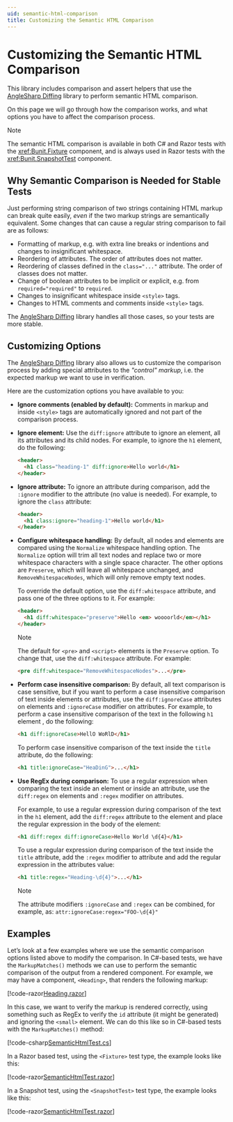 ```yaml
---
uid: semantic-html-comparison
title: Customizing the Semantic HTML Comparison
---
```


# Customizing the Semantic HTML Comparison

This library includes comparison and assert helpers that use the [AngleSharp Diffing](https://github.com/AngleSharp/AngleSharp.Diffing/) library to perform semantic HTML comparison.

On this page we will go through how the comparison works, and what options you have to affect the comparison process.

> [!NOTE]
> The semantic HTML comparison is available in both C# and Razor tests with the <xref:Bunit.Fixture> component, and is always used in Razor tests with the <xref:Bunit.SnapshotTest> component.

## Why Semantic Comparison is Needed for Stable Tests

Just performing string comparison of two strings containing HTML markup can break quite easily, _even_ if the two markup strings are semantically equivalent. Some changes that can cause a regular string comparison to fail are as follows:

- Formatting of markup, e.g. with extra line breaks or indentions and changes to insignificant whitespace.
- Reordering of attributes. The order of attributes does not matter.
- Reordering of classes defined in the `class="..."` attribute. The order of classes does not matter.
- Change of boolean attributes  to be implicit or explicit, e.g. from `required="required"` to `required`.
- Changes to insignificant whitespace inside `<style>` tags.
- Changes to HTML comments and comments inside `<style>` tags.

The [AngleSharp Diffing](https://github.com/AngleSharp/AngleSharp.Diffing/) library handles all those cases, so your tests are more stable.

## Customizing Options

The [AngleSharp Diffing](https://github.com/AngleSharp/AngleSharp.Diffing/) library also allows us to customize the comparison process by adding special attributes to the _"control" markup_, i.e. the expected markup we want to use in verification.

Here are the customization options you have available to you:

- **Ignore comments (enabled by default):** Comments in markup and inside `<style>` tags are automatically ignored and not part of the comparison process.

- **Ignore element:** Use the `diff:ignore` attribute to ignore an element, all its attributes and its child nodes. For example, to ignore the `h1` element, do the following:

  ```html
  <header>
    <h1 class="heading-1" diff:ignore>Hello world</h1>
  </header>
  ```

- **Ignore attribute:** To ignore an attribute during comparison, add the `:ignore` modifier to the attribute (no value is needed). For example, to ignore the `class` attribute:

  ```html
  <header>
    <h1 class:ignore="heading-1">Hello world</h1>
  </header>
  ```

- **Configure whitespace handling:** By default, all nodes and elements are compared using the `Normalize` whitespace handling option. The `Normalize` option will trim all text nodes and replace two or more whitespace characters with a single space character. The other options are `Preserve`, which will leave all whitespace unchanged, and `RemoveWhitespaceNodes`, which will only remove empty text nodes.

  To override the default option, use the `diff:whitespace` attribute, and pass one of the three options to it. For example:

  ```html
  <header>
    <h1 diff:whitespace="preserve">Hello <em> woooorld</em></h1>
  </header>
  ```

  > [!NOTE]
  > The default for `<pre>` and `<script>` elements is the `Preserve` option. To change that, use the `diff:whitespace` attribute. For example:

  ```html
  <pre diff:whitespace="RemoveWhitespaceNodes">...</pre>
  ```

- **Perform case insensitive comparison:** By default, all text comparison is case sensitive, but if you want to perform a case insensitive comparison of text inside elements or attributes, use the `diff:ignoreCase` attributes on elements and `:ignoreCase` modifier on attributes. For example, to perform a case insensitive comparison of the text in the following `h1` element , do the following:

  ```html
  <h1 diff:ignoreCase>HellO WoRlD</h1>
  ```

  To perform case insensitive comparison of the text inside the `title` attribute, do the following:

  ```html
  <h1 title:ignoreCase="HeaDinG">...</h1>
  ```

- **Use RegEx during comparison:** To use a regular expression when comparing the text inside an element or inside an attribute, use the `diff:regex` on elements and `:regex` modifier on attributes.

  For example, to use a regular expression during comparison of the text in the `h1` element, add the `diff:regex` attribute to the element and place the regular expression in the body of the element:

  ```html
  <h1 diff:regex diff:ignoreCase>Hello World \d{4}</h1>
  ```

  To use a regular expression during comparison of the text inside the `title` attribute, add the `:regex` modifier to attribute and add the regular expression in the attributes value:

  ```html
  <h1 title:regex="Heading-\d{4}">...</h1>
  ```

  > [!NOTE] 
  > The attribute modifiers `:ignoreCase` and `:regex` can be combined, for example, as: `attr:ignoreCase:regex="FOO-\d{4}"`

## Examples

Let’s look at a few examples where we use the semantic comparison options listed above to modify the comparison. In C#-based tests, we have the `MarkupMatches()` methods we can use to perform the semantic comparison of the output from a rendered component. For example, we may have a component, `<Heading>`, that renders the following markup:

[!code-razor[Heading.razor](../../../samples/components/Heading.razor)]   

In this case, we want to verify the markup is rendered correctly, using something such as RegEx to verify the `id` attribute (it might be generated) and ignoring the `<small>` element. We can do this like so in C#-based tests with the `MarkupMatches()` method:

[!code-csharp[SemanticHtmlTest.cs](../../../samples/tests/xunit/SemanticHtmlTest.cs#L16-L29)]

In a Razor based test, using the `<Fixture>` test type, the example looks like this:

[!code-razor[SemanticHtmlTest.razor](../../../samples/tests/razor/SemanticHtmlTest.razor#L3-L30)]

In a Snapshot test, using the `<SnapshotTest>` test type, the example looks like this:

[!code-razor[SemanticHtmlTest.razor](../../../samples/tests/razor/SemanticHtmlTest.razor#L32-L42)]
<!--stackedit_data:
eyJoaXN0b3J5IjpbLTE4Nzg5ODkzODddfQ==
-->